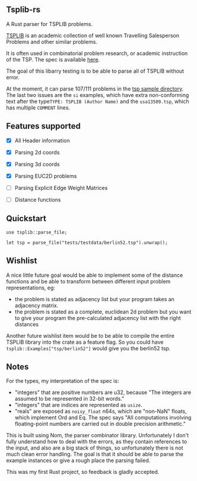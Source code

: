 Tsplib-rs
---------

A Rust parser for TSPLIB problems.

[TSPLIB](http://elib.zib.de/pub/mp-testdata/tsp/tsplib/tsplib.html) is an academic collection of well known Travelling Salesperson Problems and other similar problems.

It is often used in combinatorial problem research, or academic instruction of the TSP. The spec is available [here](http://comopt.ifi.uni-heidelberg.de/software/TSPLIB95/tsp95.pdf).

The goal of this libarry testing is to be able to parse all of TSPLIB without error.

At the moment, it can parse 107/111 problems in the [tsp sample directory](http://comopt.ifi.uni-heidelberg.de/software/TSPLIB95/tsp/). The last two issues are the `si` examples, which have extra non-conforming text after the type`TYPE: TSPLIB (Author Name)` and the `usa13509.tsp`, which has multiple `COMMENT` lines.


Features supported
-------------

- [x] All Header information
- [x] Parsing 2d coords
- [x] Parsing 3d coords
- [x] Parsing EUC2D problems
- [ ] Parsing Explicit Edge Weight Matrices
- [ ] Distance functions


Quickstart
---
```
use tsplib::parse_file;

let tsp = parse_file("tests/testdata/berlin52.tsp").unwrap();
```

Wishlist
--------
A nice little future goal would be able to implement some of the distance functions and be able to transform between
different input problem representations, eg:

* the problem is stated as adjacency list but your program takes an adjacency matrix.
* the problem is stated as a complete, euclidean 2d problem but you want to give your program the pre-calculated adjacency list with the right distances

Another future wishlist item would be to be able to compile the entire TSPLIB library into the crate as a feature flag. So you could have
`tsplib::Examples["tsp/berlin52"]` would give you the berlin52 tsp.

Notes
-----
For the types, my interpretation of the spec is:
* "integers" that are positive numbers are u32, because "The integers are assumed to be represented in 32-bit words."
* "integers" that are indices are represented as `usize`.
* "reals" are exposed as `noisy_float` n64s, which are "non-NaN" floats, which implement Ord and Eq. The spec says "All computations involving floating-point numbers are carried out in double precision arithmetic."

This is built using Nom, the parser combinator library. Unfortunately I don't fully understand how to deal with the errors, as they contain references to the input, and also are a big stack of things, so unfortunately there is not much clean error handling. The goal is that it should be able to parse the example instances or give a rough place the parsing failed.

This was my first Rust project, so feedback is gladly accepted.
